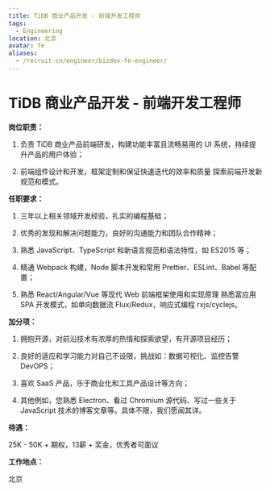 ```yaml
---
title: TiDB 商业产品开发 - 前端开发工程师
tags:
  - Engineering
location: 北京
avatar: fe
aliases:
  - /recruit-cn/engineer/bizdev-fe-engineer/
---
```


# TiDB 商业产品开发 - 前端开发工程师

**岗位职责：**

1. 负责 TiDB 商业产品前端研发，构建功能丰富且流畅易用的 UI 系统，持续提升产品的用户体验；

2. 前端组件设计和开发，框架定制和保证快速迭代的效率和质量
探索前端开发新规范和模式。


**任职要求：**

1. 三年以上相关领域开发经验，扎实的编程基础；

2. 优秀的发现和解决问题能力，良好的沟通能力和团队合作精神；

3. 熟悉 JavaScript、TypeScript 和新语言规范和语法特性，如 ES2015 等；

4. 精通 Webpack 构建，Node 脚本开发和常用 Prettier、ESLint、Babel 等配置；

5. 熟悉 React/Angular/Vue 等现代 Web 前端框架使用和实现原理
熟悉富应用 SPA 开发模式，如单向数据流 Flux/Redux，响应式编程 rxjs/cyclejs。

**加分项：**

1. 拥抱开源，对前沿技术有浓厚的热情和探索欲望，有开源项目经历；

2. 良好的适应和学习能力对自己不设限，挑战如：数据可视化、监控告警 DevOPS；

3. 喜欢 SaaS 产品，乐于商业化和工具产品设计等方向；

4. 其他例如，您熟悉 Electron、看过 Chromium 源代码、写过一些关于 JavaScript 技术的博客文章等。具体不限，我们愿闻其详。


**待遇：**

25K - 50K + 期权，13薪 + 奖金，优秀者可面议

**工作地点：**

北京
